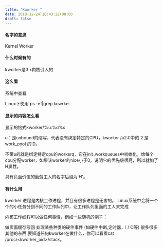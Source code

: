 ```yaml
---
title: "Kworker "
date: 2018-12-24T16:43:22+08:00
draft: false
---
```


#### 名字的意思

Kernel Worker

#### 什么时候有的

kworker是3.x内核引入的

#### 这么看

系统中查看

Linux下使用 ps -ef|grep kowrker

#### 显示的内容怎么看

显示的格式kworker/%u:%d%s

u：是unbound的缩写，代表没有绑定特定的CPU，kworker /u2:0中的 2 是 work_pool 的ID。

不带u的就是绑定特定cpu的workerq，它在init_workqueues中初始化，给每个cpu分配worker，如果该worker的nice小于0，说明它的优先级很高，所以就加了H属性。

具有负面价值的勤劳工人的名字后缀为'H'。

#### 有什么用

kworker 进程是内核工作进程，并且有很多进程是无害的。 
Linux系统中会将一个个的小任务分到不同的工作队列中，让工作队列里面的工人来完成 


内核工作线程可以做任何事情，例如一些随机的例子：

做页面缓存写回
处理某些种类的硬件事件 (如硬件中断,定时器，I / O等)
很多很多其他的东西
要知道任何kworker在做什么，你可以看看cat /proc/<kworker_pid>/stack。
